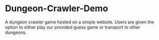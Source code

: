 # Dungeon-Crawler-Demo
A dungeon crawler game hosted on a simple website.
Users are given the option to either play our provided guess game or transport to other dungeons.
